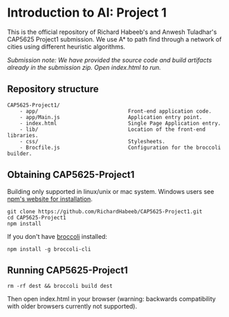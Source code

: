 # Introduction to AI: Project 1

This is the official repository of Richard Habeeb's and Anwesh Tuladhar's CAP5625 Project1 submission. We use A\* to path find through a network of cities using different heuristic algorithms.


*Submission note: We have provided the source code and build artifacts already in the submission zip. Open index.html to run.*


## Repository structure

```
CAP5625-Project1/
    - app/                             Front-end application code.
    - app/Main.js                      Application entry point.
    - index.html                       Single Page Application entry.
    - lib/                             Location of the front-end libraries.
    - css/                             Stylesheets.
    - Brocfile.js                      Configuration for the broccoli builder.
```

## Obtaining CAP5625-Project1

Building only supported in linux/unix or mac system. Windows users see [npm's website for installation](https://www.npmjs.com/package/npm).

```
git clone https://github.com/RichardHabeeb/CAP5625-Project1.git
cd CAP5625-Project1
npm install
```

If you don't have [broccoli](http://broccolijs.com) installed:

```
npm install -g broccoli-cli
```

## Running CAP5625-Project1


```
rm -rf dest && broccoli build dest
```

Then open index.html in your browser (warning: backwards compatibility with older browsers currently not supported).
